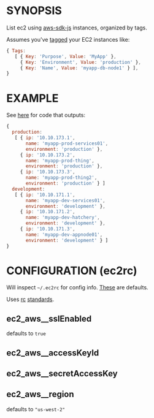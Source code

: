 # SYNOPSIS

List ec2 using [aws-sdk-js](https://github.com/aws/aws-sdk-js) instances, organized by tags.

Assumes you've [tagged](http://docs.aws.amazon.com/AWSEC2/latest/UserGuide/Using_Tags.html) your EC2 instances like:

```javascript
{ Tags:
   [ { Key: 'Purpose', Value: 'MyApp' },
     { Key: 'Environment', Value: 'production' },
     { Key: 'Name', Value: 'myapp-db-node1' } ],
}
```

# EXAMPLE
See [here](example.js) for code that outputs:

```javascript
{
  production:
   [ { ip: '10.10.173.1',
       name: 'myapp-prod-services01',
       environment: 'production' },
     { ip: '10.10.173.2',
       name: 'myapp-prod-thing',
       environment: 'production' },
     { ip: '10.10.173.3',
       name: 'myapp-prod-thing2',
       environment: 'production' } ]
  development:
   [ { ip: '10.10.171.1',
       name: 'myapp-dev-services01',
       environment: 'development' },
     { ip: '10.10.171.2',
       name: 'myapp-dev-hatchery',
       environment: 'development' },
     { ip: '10.10.171.3',
       name: 'myapp-dev-appnode01',
       environment: 'development' } ]
}
```

# CONFIGURATION (ec2rc)

Will inspect `~/.ec2rc` for config info. [These](defaults.json) are defaults.

Uses [rc](https://github.com/dominictarr/rc) [standards](https://github.com/dominictarr/rc#standards).

## ec2_aws__sslEnabled
defaults to `true`

## ec2_aws__accessKeyId

## ec2_aws__secretAccessKey

## ec2_aws__region
defaults to `"us-west-2"`

